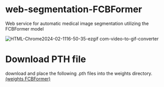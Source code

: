 # web-segmentation-FCBFormer
Web service for automatic medical image segmentation utilizing the FCBFormer model

![HTML-Chrome2024-02-1116-50-35-ezgif com-video-to-gif-converter](https://github.com/SeongminCC/web-segmentation-FCBFormer/assets/110529690/bd647875-91e9-4c6e-84b4-9c91ee263721)


# Download PTH file
 download and place the following .pth files into the weights directory.
 [(weights FCBFormer)](https://drive.google.com/file/d/1L5MP6s1AdbY-CZfQc4BlH8j8XF89UJ1W/view?usp=sharing)
